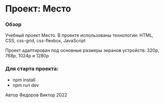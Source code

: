 # Проект: Место

### Обзор

Учебный проект Место.
В проекте использованы технологии: HTML, CSS, css-grid, css-flexbox, JavaScript

Проект адаптирован под основные размеры экранов устройств: 320p, 768p, 1024p и 1280p

### Для старта проекта:

- npm install
- npm run dev


Автор Федоров Виктор 2022
